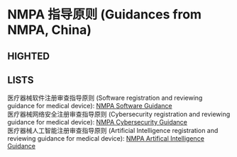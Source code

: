 # NMPA 指导原则 (Guidances from NMPA, China)
## HIGHTED


## LISTS
医疗器械软件注册审查指导原则 (Software registration and reviewing guidance for medical device): [NMPA Software Guidance](https://github.com/DIJUNLIAO/RykLiaoStandardPool.github.io/blob/main/Guidances/China/NMPA%20Guidances/01_%E5%8C%BB%E7%96%97%E5%99%A8%E6%A2%B0%E8%BD%AF%E4%BB%B6%E6%B3%A8%E5%86%8C%E5%AE%A1%E6%9F%A5%E6%8C%87%E5%AF%BC%E5%8E%9F%E5%88%992022.pdf) <br>
医疗器械网络安全注册审查指导原则 (Cybersecurity registration and reviewing guidance for medical device): [NMPA Cybersecurity Guidance](https://github.com/DIJUNLIAO/RykLiaoStandardPool.github.io/blob/main/Guidances/China/NMPA%20Guidances/%E5%8C%BB%E7%96%97%E5%99%A8%E6%A2%B0%E7%BD%91%E7%BB%9C%E5%AE%89%E5%85%A8%E6%B3%A8%E5%86%8C%E5%AE%A1%E6%9F%A5%E6%8C%87%E5%AF%BC%E5%8E%9F%E5%88%992022.pdf) <br>
医疗器械人工智能注册审查指导原则 (Artificial Intelligence registration and reviewing guidance for medical device): [NMPA Artifical Intelligence Guidance](https://github.com/DIJUNLIAO/RykLiaoStandardPool.github.io/blob/main/Guidances/China/%E4%BA%BA%E5%B7%A5%E6%99%BA%E8%83%BD%E5%8C%BB%E7%96%97%E5%99%A8%E6%A2%B0%E6%B3%A8%E5%86%8C%E5%AE%A1%E6%9F%A5%E6%8C%87%E5%AF%BC%E5%8E%9F%E5%88%99.pdf)
